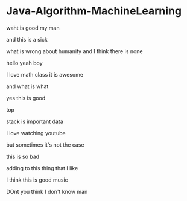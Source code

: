 # Java-Algorithm-MachineLearning

waht is good my man

and this is a sick

what is wrong about humanity and I think there is none

hello yeah boy

I love math class it is awesome

and what is what

yes this is good

top

stack is important data

I love watching youtube

but sometimes it's not the case

this is so bad

adding to this thing that I like

I think this is good music

DOnt you think
I don't know man

